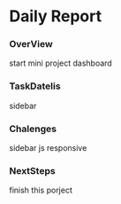 # Daily Report

### OverView
start mini project dashboard

### TaskDatelis
sidebar

### Chalenges 
sidebar js responsive

### NextSteps
finish this porject